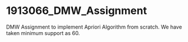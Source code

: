 # 1913066_DMW_Assignment
DMW Assignment to implement Apriori Algorithm from scratch. We have taken minimum support as 60.
